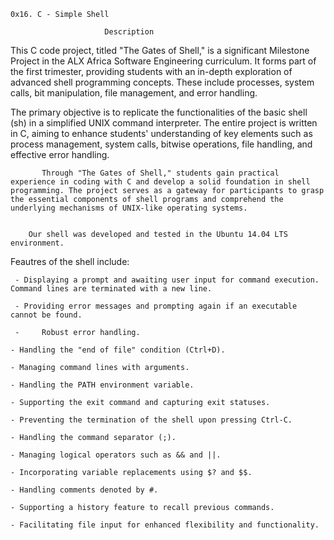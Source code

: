 	0x16. C - Simple Shell

					     Description


This C code project, titled "The Gates of Shell," is a significant Milestone Project in the ALX Africa Software Engineering curriculum. It forms part of the first trimester, providing students with an in-depth exploration of advanced shell programming concepts. These include processes, system calls, bit manipulation, file management, and error handling.

The primary objective is to replicate the functionalities of the basic shell (sh) in a simplified UNIX command interpreter. The entire project is written in C, aiming to enhance students' understanding of key elements such as process management, system calls, bitwise operations, file handling, and effective error handling.

           Through "The Gates of Shell," students gain practical experience in coding with C and develop a solid foundation in shell programming. The project serves as a gateway for participants to grasp the essential components of shell programs and comprehend the underlying mechanisms of UNIX-like operating systems.


		Our shell was developed and tested in the Ubuntu 14.04 LTS environment.


   Feautres of the shell include:

	 - Displaying a prompt and awaiting user input for command execution. Command lines are terminated with a new line.

	 - Providing error messages and prompting again if an executable cannot be found.

	 -     Robust error handling.

	- Handling the "end of file" condition (Ctrl+D).

	- Managing command lines with arguments.

	- Handling the PATH environment variable.
           
	- Supporting the exit command and capturing exit statuses.                       
                                                                                                                        
	- Preventing the termination of the shell upon pressing Ctrl-C.

	- Handling the command separator (;).
  
	- Managing logical operators such as && and ||.
                                                                                                    
	- Incorporating variable replacements using $? and $$.
                                                                                     
	- Handling comments denoted by #.
                                                                     
	- Supporting a history feature to recall previous commands.              

	- Facilitating file input for enhanced flexibility and functionality.

